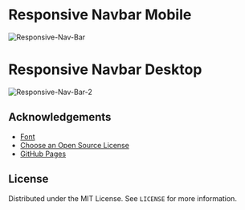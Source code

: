 # Responsive Navbar Mobile

![Responsive-Nav-Bar](https://user-images.githubusercontent.com/6918020/98082312-8b8ef500-1e9e-11eb-803e-7055ccf1e335.png)

# Responsive Navbar Desktop

![Responsive-Nav-Bar-2](https://user-images.githubusercontent.com/6918020/98082344-9cd80180-1e9e-11eb-8fc4-4d233e7fa30d.png)

<!-- ACKNOWLEDGEMENTS -->

## Acknowledgements

- [Font](https://fonts.google.com/specimen/Roboto)
- [Choose an Open Source License](https://choosealicense.com)
- [GitHub Pages](https://pages.github.com)

<!-- LICENSE -->

## License

Distributed under the MIT License. See `LICENSE` for more information.
